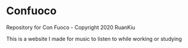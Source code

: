# Confuoco
Repository for Con Fuoco - Copyright 2020 RuanKiu

This is a website I made for music to listen to while working or studying 

